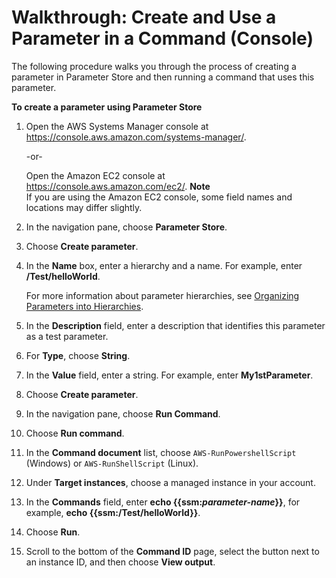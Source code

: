 # Walkthrough: Create and Use a Parameter in a Command \(Console\)<a name="sysman-paramstore-console"></a>

The following procedure walks you through the process of creating a parameter in Parameter Store and then running a command that uses this parameter\.

**To create a parameter using Parameter Store**

1. Open the AWS Systems Manager console at [https://console\.aws\.amazon\.com/systems\-manager/](https://console.aws.amazon.com/systems-manager/)\.

   \-or\-

   Open the Amazon EC2 console at [https://console\.aws\.amazon\.com/ec2/](https://console.aws.amazon.com/ec2/)\.
**Note**  
If you are using the Amazon EC2 console, some field names and locations may differ slightly\.

1. In the navigation pane, choose **Parameter Store**\. 

1. Choose **Create parameter**\.

1. In the **Name** box, enter a hierarchy and a name\. For example, enter **/Test/helloWorld**\.

   For more information about parameter hierarchies, see [Organizing Parameters into Hierarchies](sysman-paramstore-su-organize.md)\.

1. In the **Description** field, enter a description that identifies this parameter as a test parameter\.

1. For **Type**, choose **String**\.

1. In the **Value** field, enter a string\. For example, enter **My1stParameter**\.

1. Choose **Create parameter**\.

1. In the navigation pane, choose **Run Command**\. 

1. Choose **Run command**\.

1. In the **Command document** list, choose `AWS-RunPowershellScript` \(Windows\) or `AWS-RunShellScript` \(Linux\)\. 

1. Under **Target instances**, choose a managed instance in your account\.

1. In the **Commands** field, enter **echo \{\{ssm:*parameter\-name*\}\}**, for example, **echo \{\{ssm:/Test/helloWorld\}\}**\. 

1. Choose **Run**\.

1. Scroll to the bottom of the **Command ID** page, select the button next to an instance ID, and then choose **View output**\. 
